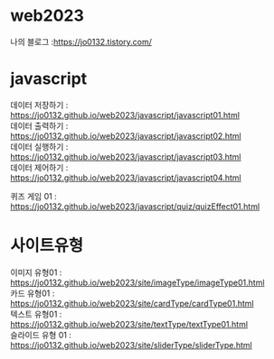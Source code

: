 # web2023

나의 블로그 :https://jo0132.tistory.com/   


# javascript   
데이터 저장하기 : https://jo0132.github.io/web2023/javascript/javascript01.html   
데이터 출력하기 : https://jo0132.github.io/web2023/javascript/javascript02.html   
데이터 실행하기 : https://jo0132.github.io/web2023/javascript/javascript03.html   
데이터 제어하기 : https://jo0132.github.io/web2023/javascript/javascript04.html   

퀴즈 게임 01 : https://jo0132.github.io/web2023/javascript/quiz/quizEffect01.html   


# 사이트유형   
이미지 유형01 : https://jo0132.github.io/web2023/site/imageType/imageType01.html   
카드 유형01 : https://jo0132.github.io/web2023/site/cardType/cardType01.html   
텍스트 유형01 : https://jo0132.github.io/web2023/site/textType/textType01.html   
슬라이드 유형 01 : https://jo0132.github.io/web2023/site/sliderType/sliderType.html   
